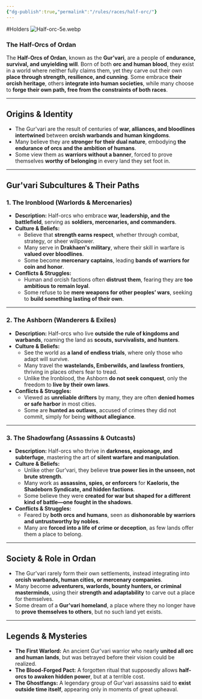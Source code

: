 ```yaml
---
{"dg-publish":true,"permalink":"/rules/races/half-orc/"}
---
```


#Holders
![Half-orc-5e.webp](/img/user/Half-orc-5e.webp)
### **The Half-Orcs of Ordan**

The **Half-Orcs of Ordan**, known as the **Gur'vari**, are a people of **endurance, survival, and unyielding will**. Born of both **orc and human blood**, they exist in a world where neither fully claims them, yet they carve out their own **place through strength, resilience, and cunning**. Some embrace **their orcish heritage**, others **integrate into human societies**, while many choose to **forge their own path, free from the constraints of both races**.

---

## **Origins & Identity**

- The Gur'vari are the result of centuries of **war, alliances, and bloodlines intertwined** between **orcish warbands and human kingdoms**.
- Many believe they are **stronger for their dual nature**, embodying **the endurance of orcs and the ambition of humans**.
- Some view them as **warriors without a banner**, forced to prove themselves **worthy of belonging** in every land they set foot in.

---

## **Gur'vari Subcultures & Their Paths**

### **1. The Ironblood (Warlords & Mercenaries)**

- **Description:** Half-orcs who embrace **war, leadership, and the battlefield**, serving as **soldiers, mercenaries, and commanders**.
- **Culture & Beliefs:**
    - Believe that **strength earns respect**, whether through combat, strategy, or sheer willpower.
    - Many serve in **Drakhaen's military**, where their skill in warfare is **valued over bloodlines**.
    - Some become **mercenary captains**, leading **bands of warriors for coin and honor**.
- **Conflicts & Struggles:**
    - Human and orcish factions often **distrust them**, fearing they are **too ambitious to remain loyal**.
    - Some refuse to be **mere weapons for other peoples’ wars**, seeking to **build something lasting of their own**.

---

### **2. The Ashborn (Wanderers & Exiles)**

- **Description:** Half-orcs who live **outside the rule of kingdoms and warbands**, roaming the land as **scouts, survivalists, and hunters**.
- **Culture & Beliefs:**
    - See the world as **a land of endless trials**, where only those who adapt will survive.
    - Many travel the **wastelands, Emberwilds, and lawless frontiers**, thriving in places others fear to tread.
    - Unlike the Ironblood, the Ashborn **do not seek conquest**, only the freedom to **live by their own laws**.
- **Conflicts & Struggles:**
    - Viewed as **unreliable drifters** by many, they are often **denied homes or safe harbor** in most cities.
    - Some are **hunted as outlaws**, accused of crimes they did not commit, simply for being **without allegiance**.

---

### **3. The Shadowfang (Assassins & Outcasts)**

- **Description:** Half-orcs who thrive in **darkness, espionage, and subterfuge**, mastering the art of **silent warfare and manipulation**.
- **Culture & Beliefs:**
    - Unlike other Gur'vari, they believe **true power lies in the unseen, not brute strength**.
    - Many work as **assassins, spies, or enforcers** for **Kaeloris, the Shadeborn Syndicate, and hidden factions**.
    - Some believe they were **created for war but shaped for a different kind of battle—one fought in the shadows**.
- **Conflicts & Struggles:**
    - Feared by **both orcs and humans**, seen as **dishonorable by warriors and untrustworthy by nobles**.
    - Many are **forced into a life of crime or deception**, as few lands offer them a place to belong.

---

## **Society & Role in Ordan**

- The Gur'vari rarely form their own settlements, instead integrating into **orcish warbands, human cities, or mercenary companies**.
- Many become **adventurers, warlords, bounty hunters, or criminal masterminds**, using their **strength and adaptability** to carve out a place for themselves.
- Some dream of a **Gur'vari homeland**, a place where they no longer have to **prove themselves to others**, but no such land yet exists.

---

## **Legends & Mysteries**

- **The First Warlord:** An ancient Gur'vari warrior who nearly **united all orc and human lands**, but was betrayed before their vision could be realized.
- **The Blood-Forged Pact:** A forgotten ritual that supposedly allows **half-orcs to awaken hidden power**, but at a terrible cost.
- **The Ghostfangs:** A legendary group of Gur'vari assassins said to **exist outside time itself**, appearing only in moments of great upheaval.
